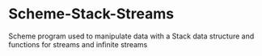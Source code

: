 Scheme-Stack-Streams
====================

Scheme program used to manipulate data with a Stack data structure and functions for streams and infinite streams
